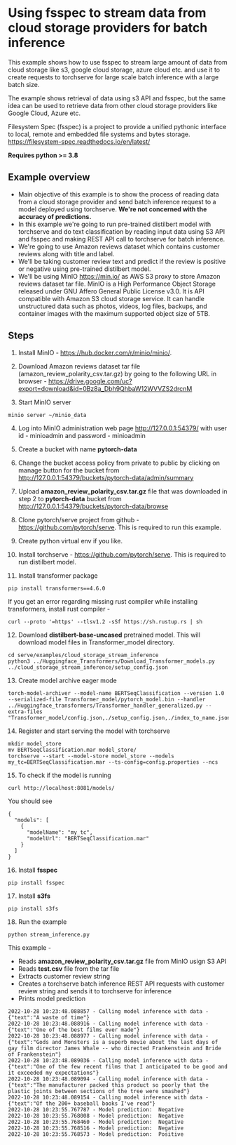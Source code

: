 # Using fsspec to stream data from cloud storage providers for batch inference

This example shows how to use fsspec to stream large amount of data from cloud storage like s3, google cloud storage, azure cloud etc. and use it to create requests to torchserve for large scale batch inference with a large batch size.

The example shows retrieval of data using s3 API and fsspec, but the same idea can be used to retrieve data from other cloud storage providers like Google Cloud, Azure etc.

Filesystem Spec (fsspec) is a project to provide a unified pythonic interface to local, remote and embedded file systems and bytes storage. https://filesystem-spec.readthedocs.io/en/latest/

**Requires python >= 3.8**

## Example overview

  - Main objective of this example is to show the process of reading data from a cloud storage provider and send batch inference request to a model deployed using torchserve. **We're not concerned with the accuracy of predictions.**
  - In this example we're going to run pre-trained distilbert model with torchserve and do text classification by reading input data using S3 API and fsspec and making REST API call to torchserve for batch inference.
  - We're going to use Amazon reviews dataset which contains customer reviews along with title and label.
  - We'll be taking customer review text and predict if the review is positive or negative using pre-trained distilbert model.
  - We'll be using MinIO https://min.io/ as AWS S3 proxy to store Amazon reviews dataset tar file. MinIO is a High Performance Object Storage released under GNU Affero General Public License v3.0. It is API compatible with Amazon S3 cloud storage service. It can handle unstructured data such as photos, videos, log files, backups, and container images with the maximum supported object size of 5TB.

## Steps

1) Install MinIO -  https://hub.docker.com/r/minio/minio/.
<!-- markdown-link-check-disable -->
2) Download Amazon reviews dataset tar file (amazon_review_polarity_csv.tar.gz) by going to the following URL in browser - https://drive.google.com/uc?export=download&id=0Bz8a_Dbh9QhbaW12WVVZS2drcnM

3) Start MinIO server
```
minio server ~/minio_data
```

4) Log into MinIO administration web page http://127.0.0.1:54379/ with user id - minioadmin and password - minioadmin

5) Create a bucket with name **pytorch-data**

6) Change the bucket access policy from private to public by clicking on manage button for the bucket from http://127.0.0.1:54379/buckets/pytorch-data/admin/summary

7) Upload **amazon_review_polarity_csv.tar.gz** file that was downloaded in step 2 to **pytorch-data** bucket from http://127.0.0.1:54379/buckets/pytorch-data/browse

8) Clone pytorch/serve project from github - https://github.com/pytorch/serve. This is required to run this example.

9) Create python virtual env if you like.

10) Install torchserve - https://github.com/pytorch/serve. This is required to run distilbert model.

11) Install transformer package
```
pip install transformers==4.6.0
```
If you get an error regarding missing rust compiler while installing transformers, install rust compiler -
```
curl --proto '=https' --tlsv1.2 -sSf https://sh.rustup.rs | sh
```

12) Download **distilbert-base-uncased** pretrained model. This will download model files in Transformer_model directory.
```
cd serve/examples/cloud_storage_stream_inference
python3 ../Huggingface_Transformers/Download_Transformer_models.py ../cloud_storage_stream_inference/setup_config.json
```

13) Create model archive eager mode
```
torch-model-archiver --model-name BERTSeqClassification --version 1.0 --serialized-file Transformer_model/pytorch_model.bin --handler ../Huggingface_transformers/Transformer_handler_generalized.py --extra-files "Transformer_model/config.json,./setup_config.json,./index_to_name.json"
```

14) Register and start serving the model with torchserve
```
mkdir model_store
mv BERTSeqClassification.mar model_store/
torchserve --start --model-store model_store --models my_tc=BERTSeqClassification.mar --ts-config=config.properties --ncs
```

15) To check if the model is running
```
curl http://localhost:8081/models/
```
You should see
```
{
  "models": [
    {
      "modelName": "my_tc",
      "modelUrl": "BERTSeqClassification.mar"
    }
  ]
}
```

16) Install **fsspec**
```
pip install fsspec
```

17) Install **s3fs**
```
pip install s3fs
```
18) Run the example
```
python stream_inference.py
```
This example -
- Reads **amazon_review_polarity_csv.tar.gz** file from MinIO usign S3 API
- Reads **test.csv** file from the tar file
- Extracts customer review string
- Creates a torchserve batch inference REST API requests with customer review string and sends it to torchserve for inference
- Prints model prediction
```
2022-10-28 10:23:48.088857 - Calling model inference with data -  {"text":"A waste of time"}
2022-10-28 10:23:48.088916 - Calling model inference with data -  {"text":"One of the best films ever made"}
2022-10-28 10:23:48.088977 - Calling model inference with data -  {"text":"Gods and Monsters is a superb movie about the last days of gay film director James Whale -- who directed Frankenstein and Bride of Frankenstein"}
2022-10-28 10:23:48.089036 - Calling model inference with data -  {"text":"One of the few recent films that I anticipated to be good and it exceeded my expectations"}
2022-10-28 10:23:48.089094 - Calling model inference with data -  {"text":"The manufacturer packed this product so poorly that the plastic joints between sections of the tree were smashed"}
2022-10-28 10:23:48.089154 - Calling model inference with data -  {"text":"Of the 200+ baseball books I've read"}
2022-10-28 10:23:55.767787 - Model prediction:  Negative
2022-10-28 10:23:55.768008 - Model prediction:  Negative
2022-10-28 10:23:55.768460 - Model prediction:  Negative
2022-10-28 10:23:55.768516 - Model prediction:  Negative
2022-10-28 10:23:55.768573 - Model prediction:  Positive
```
